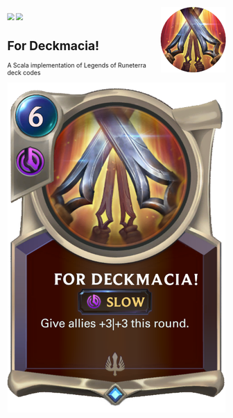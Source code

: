 <img align="right" src="https://github.com/Billzabob/ForDeckmacia/blob/master/src/main/resources/demacia.png" height="150px" style="padding-left: 20px"/>


[![](https://github.com/Billzabob/ForDeckmacia/workflows/build/badge.svg)](https://github.com/Billzabob/ForDeckmacia/actions?query=workflow%3Abuild)
[![](https://codecov.io/gh/Billzabob/ForDeckmacia/branch/master/graph/badge.svg)](https://codecov.io/gh/Billzabob/ForDeckmacia)

# For Deckmacia!

A Scala implementation of Legends of Runeterra deck codes

![For Deckmacia](https://github.com/Billzabob/ForDeckmacia/blob/master/src/main/resources/ForDeckmacia.png)
